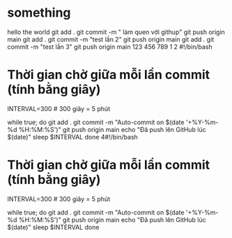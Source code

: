 # something
hello the world
git add .
git commit -m " làm quen với githup"
git push origin main
git add .
git commit -m "test lần 2"
git push origin main
git add .
git commit -m "test lần 3"
git push origin main
123
456
789
1
2
#!/bin/bash

# Thời gian chờ giữa mỗi lần commit (tính bằng giây)
INTERVAL=300  # 300 giây = 5 phút

while true; do
  git add .
  git commit -m "Auto-commit on $(date '+%Y-%m-%d %H:%M:%S')"
  git push origin main
  echo "Đã push lên GitHub lúc $(date)"
  sleep $INTERVAL
done
4#!/bin/bash

# Thời gian chờ giữa mỗi lần commit (tính bằng giây)
INTERVAL=300  # 300 giây = 5 phút

while true; do
  git add .
  git commit -m "Auto-commit on $(date '+%Y-%m-%d %H:%M:%S')"
  git push origin main
  echo "Đã push lên GitHub lúc $(date)"
  sleep $INTERVAL
done
